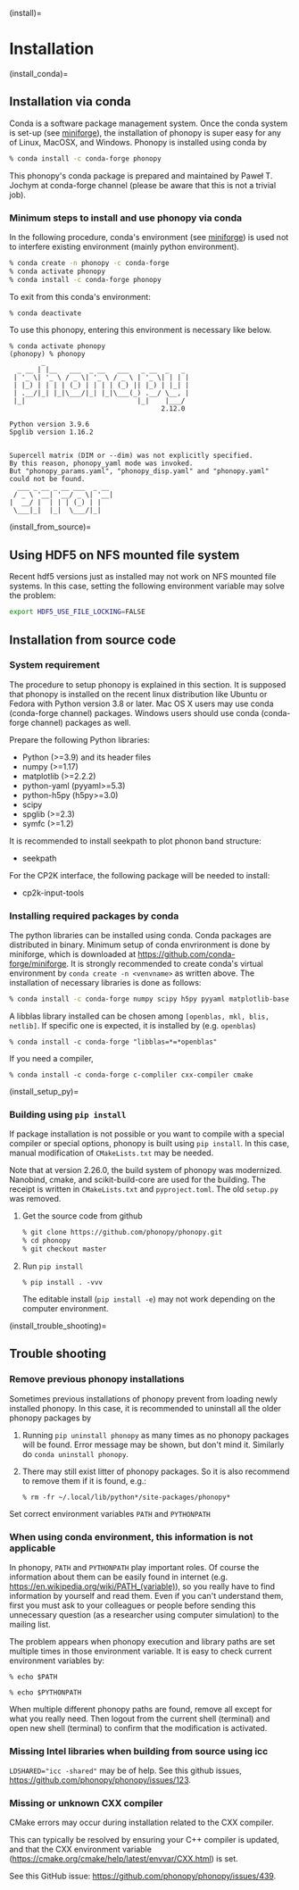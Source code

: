 (install)=

# Installation

(install_conda)=

## Installation via conda

Conda is a software package management system. Once the conda system is set-up
(see [miniforge](https://github.com/conda-forge/miniforge)), the installation of
phonopy is super easy for any of Linux, MacOSX, and Windows. Phonopy is
installed using conda by

```bash
% conda install -c conda-forge phonopy
```

This phonopy's conda package is prepared and maintained by Paweł T. Jochym at
conda-forge channel (please be aware that this is not a trivial job).

### Minimum steps to install and use phonopy via conda

In the following procedure, conda's environment (see
[miniforge](https://github.com/conda-forge/miniforge)) is used not to interfere
existing environment (mainly python environment).

```bash
% conda create -n phonopy -c conda-forge
% conda activate phonopy
% conda install -c conda-forge phonopy
```

To exit from this conda's environment:

```bash
% conda deactivate
```

To use this phonopy, entering this environment is necessary like below.

```
% conda activate phonopy
(phonopy) % phonopy
        _
  _ __ | |__   ___  _ __   ___   _ __  _   _
 | '_ \| '_ \ / _ \| '_ \ / _ \ | '_ \| | | |
 | |_) | | | | (_) | | | | (_) || |_) | |_| |
 | .__/|_| |_|\___/|_| |_|\___(_) .__/ \__, |
 |_|                            |_|    |___/
                                      2.12.0

Python version 3.9.6
Spglib version 1.16.2


Supercell matrix (DIM or --dim) was not explicitly specified.
By this reason, phonopy_yaml mode was invoked.
But "phonopy_params.yaml", "phonopy_disp.yaml" and "phonopy.yaml" could not be found.
  ___ _ __ _ __ ___  _ __
 / _ \ '__| '__/ _ \| '__|
|  __/ |  | | | (_) | |
 \___|_|  |_|  \___/|_|
```

(install_from_source)=

## Using HDF5 on NFS mounted file system

Recent hdf5 versions just as installed may not work on NFS mounted file systems.
In this case, setting the following environment variable may solve the problem:

```bash
export HDF5_USE_FILE_LOCKING=FALSE
```

## Installation from source code

### System requirement

The procedure to setup phonopy is explained in this section. It is supposed that
phonopy is installed on the recent linux distribution like Ubuntu or Fedora with
Python version 3.8 or later. Mac OS X users may use conda (conda-forge channel)
packages. Windows users should use conda (conda-forge channel) packages as well.

Prepare the following Python libraries:

- Python (>=3.9) and its header files
- numpy (>=1.17)
- matplotlib (>=2.2.2)
- python-yaml (pyyaml>=5.3)
- python-h5py (h5py>=3.0)
- scipy
- spglib (>=2.3)
- symfc (>=1.2)

It is recommended to install seekpath to plot phonon band structure:

- seekpath

For the CP2K interface, the following package will be needed to install:

- cp2k-input-tools

### Installing required packages by conda

The python libraries can be installed using conda. Conda packages are
distributed in binary. Minimum setup of conda envrironment is done by miniforge,
which is downloaded at <https://github.com/conda-forge/miniforge>. It is strongly
recommended to create conda's virtual environment by
`conda create -n <venvname>` as written above. The installation of necessary
libraries is done as follows:

```bash
% conda install -c conda-forge numpy scipy h5py pyyaml matplotlib-base seekpath symfc spglib
```

A libblas library installed can be chosen among `[openblas, mkl, blis, netlib]`.
If specific one is expected, it is installed by (e.g. `openblas`)

```
% conda install -c conda-forge "libblas=*=*openblas"
```

If you need a compiler,

```
% conda install -c conda-forge c-compliler cxx-compiler cmake
```

(install_setup_py)=

### Building using `pip install`

If package installation is not possible or you want to compile with a special
compiler or special options, phonopy is built using `pip install`. In this case,
manual modification of `CMakeLists.txt` may be needed.

Note that at version 2.26.0, the build system of phonopy was modernized.
Nanobind, cmake, and scikit-build-core are used for the building. The receipt is
written in `CMakeLists.txt` and `pyproject.toml`. The old `setup.py` was
removed.

1. Get the source code from github

   ```bash
   % git clone https://github.com/phonopy/phonopy.git
   % cd phonopy
   % git checkout master
   ```

2. Run `pip install`

   ```
   % pip install . -vvv
   ```

   The editable install (`pip install -e`) may not work depending on the
   computer environment.

(install_trouble_shooting)=

## Trouble shooting

### Remove previous phonopy installations

Sometimes previous installations of phonopy prevent from loading newly installed
phonopy. In this case, it is recommended to uninstall all the older phonopy
packages by

1. Running `pip uninstall phonopy` as many times as no phonopy packages will be
   found. Error message may be shown, but don't mind it. Similarly do
   `conda uninstall phonopy`.

2. There may still exist litter of phonopy packages. So it is also recommend to
   remove them if it is found, e.g.:

   ```
   % rm -fr ~/.local/lib/python*/site-packages/phonopy*
   ```

Set correct environment variables `PATH` and `PYTHONPATH`

### When using conda environment, this information is not applicable

In phonopy, `PATH` and `PYTHONPATH` play important roles. Of course the
information about them can be easily found in internet (e.g.
<https://en.wikipedia.org/wiki/PATH_(variable)>), so you really have to find
information by yourself and read them. Even if you can't understand them, first
you must ask to your colleagues or people before sending this unnecessary
question (as a researcher using computer simulation) to the mailing list.

The problem appears when phonopy execution and library paths are set multiple
times in those environment variable. It is easy to check current environment
variables by:

```
% echo $PATH
```

```
% echo $PYTHONPATH
```

When multiple different phonopy paths are found, remove all except for what you
really need. Then logout from the current shell (terminal) and open new shell
(terminal) to confirm that the modification is activated.

### Missing Intel libraries when building from source using icc

`LDSHARED="icc -shared"` may be of help. See this github issues,
<https://github.com/phonopy/phonopy/issues/123>.

### Missing or unknown CXX compiler

CMake errors may occur during installation related to the CXX compiler.

This can typically be resolved by ensuring your C++ compiler is updated, and
that the CXX environment variable
(<https://cmake.org/cmake/help/latest/envvar/CXX.html>) is set.

See this GitHub issue:
<https://github.com/phonopy/phonopy/issues/439>.